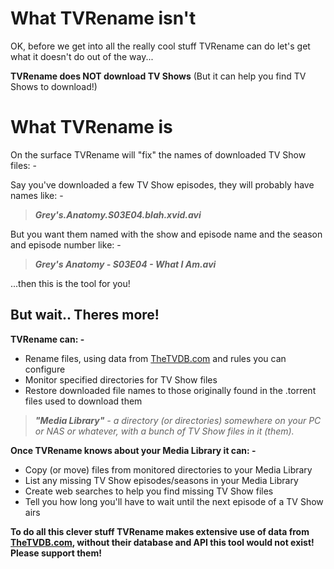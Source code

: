 # What TVRename isn't
OK, before we get into all the really cool stuff TVRename can do let's get what it doesn't do out of the way...

**TVRename does NOT download TV Shows** (But it can help you find TV Shows to download!)

# What TVRename is
On the surface TVRename will "fix" the names of downloaded TV Show files: -

Say you've downloaded a few TV Show episodes, they will probably have names like: -

> ***Grey's.Anatomy.S03E04.blah.xvid.avi***

But you want them named with the show and episode name and the season and episode number like: -

> ***Grey's Anatomy - S03E04 - What I Am.avi***

...then this is the tool for you!

## But wait.. Theres more!
**TVRename can: -**
* Rename files, using data from [TheTVDB.com](http://thetvdb.com "Visit thetvdb.com") and rules you can configure
* Monitor specified directories for TV Show files
* Restore downloaded file names to those originally found in the .torrent files used to download them

> ***"Media Library"** - a directory (or directories) somewhere on your PC or NAS or whatever, with a bunch of TV Show files in it (them).*

**Once TVRename knows about your Media Library it can: -**
* Copy (or move) files from monitored directories to your Media Library
* List any missing TV Show episodes/seasons in your Media Library
* Create web searches to help you find missing TV Show files
* Tell you how long you'll have to wait until the next episode of a TV Show airs

**To do all this clever stuff TVRename makes extensive use of data from [TheTVDB.com](http://thetvdb.com "Visit thetvdb.com"), without their database and API this tool would not exist! Please support them!**
